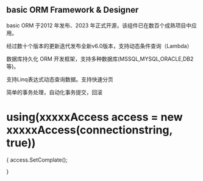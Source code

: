 ## basic ORM Framework & Designer

basic ORM 于2012 年发布、2023 年正式开源，该组件已在数百个成熟项目中应用。

经过数十个版本的更新迭代发布全新v6.0版本，支持动态条件查询（Lambda）

数据库持久化 ORM 开发框架，支持多种数据库(MSSQL,MYSQL,ORACLE,DB2等)。

支持Linq表达式动态查询数据。支持快速分页

简单的事务处理，自动化事务提交，回滚

# using(xxxxxAccess access = new xxxxxAccess(connectionstring, true))
{
         access.SetComplate();

}